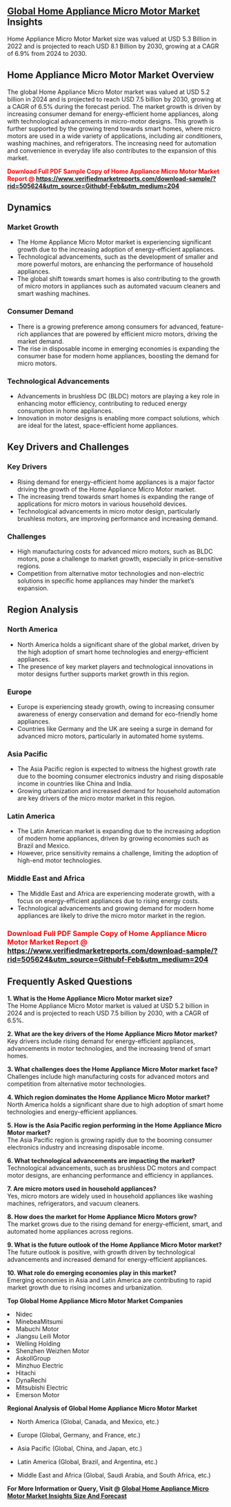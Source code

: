 <h2><a href="https://www.verifiedmarketreports.com/download-sample/?rid=505624&amp;utm_source=Githubf&amp;utm_medium=204" target="_blank">Global Home Appliance Micro Motor Market</a> Insights</h2><p>Home Appliance Micro Motor Market size was valued at USD 5.3 Billion in 2022 and is projected to reach USD 8.1 Billion by 2030, growing at a CAGR of 6.9% from 2024 to 2030.</p><p> <h2>Home Appliance Micro Motor Market Overview</h2> <p>The global Home Appliance Micro Motor market was valued at USD 5.2 billion in 2024 and is projected to reach USD 7.5 billion by 2030, growing at a CAGR of 6.5% during the forecast period. The market growth is driven by increasing consumer demand for energy-efficient home appliances, along with technological advancements in micro-motor designs. This growth is further supported by the growing trend towards smart homes, where micro motors are used in a wide variety of applications, including air conditioners, washing machines, and refrigerators. The increasing need for automation and convenience in everyday life also contributes to the expansion of this market.</p> <p><strong><p><span class=""><span style="color: #ff0000;"><strong>Download Full PDF Sample Copy of Home Appliance Micro Motor Market Report</strong> @ </span><a href="https://www.verifiedmarketreports.com/download-sample/?rid=505624&amp;utm_source=Githubf-Feb&amp;utm_medium=204" target="_blank">https://www.verifiedmarketreports.com/download-sample/?rid=505624&amp;utm_source=Githubf-Feb&amp;utm_medium=204</a></span></p></strong></p> <h2>Dynamics</h2> <h3>Market Growth</h3> <ul> <li>The Home Appliance Micro Motor market is experiencing significant growth due to the increasing adoption of energy-efficient appliances.</li> <li>Technological advancements, such as the development of smaller and more powerful motors, are enhancing the performance of household appliances.</li> <li>The global shift towards smart homes is also contributing to the growth of micro motors in appliances such as automated vacuum cleaners and smart washing machines.</li> </ul> <h3>Consumer Demand</h3> <ul> <li>There is a growing preference among consumers for advanced, feature-rich appliances that are powered by efficient micro motors, driving the market demand.</li> <li>The rise in disposable income in emerging economies is expanding the consumer base for modern home appliances, boosting the demand for micro motors.</li> </ul> <h3>Technological Advancements</h3> <ul> <li>Advancements in brushless DC (BLDC) motors are playing a key role in enhancing motor efficiency, contributing to reduced energy consumption in home appliances.</li> <li>Innovation in motor designs is enabling more compact solutions, which are ideal for the latest, space-efficient home appliances.</li> </ul> <h2>Key Drivers and Challenges</h2> <h3>Key Drivers</h3> <ul> <li>Rising demand for energy-efficient home appliances is a major factor driving the growth of the Home Appliance Micro Motor market.</li> <li>The increasing trend towards smart homes is expanding the range of applications for micro motors in various household devices.</li> <li>Technological advancements in micro motor design, particularly brushless motors, are improving performance and increasing demand.</li> </ul> <h3>Challenges</h3> <ul> <li>High manufacturing costs for advanced micro motors, such as BLDC motors, pose a challenge to market growth, especially in price-sensitive regions.</li> <li>Competition from alternative motor technologies and non-electric solutions in specific home appliances may hinder the market’s expansion.</li> </ul> <h2>Region Analysis</h2> <h3>North America</h3> <ul> <li>North America holds a significant share of the global market, driven by the high adoption of smart home technologies and energy-efficient appliances.</li> <li>The presence of key market players and technological innovations in motor designs further supports market growth in this region.</li> </ul> <h3>Europe</h3> <ul> <li>Europe is experiencing steady growth, owing to increasing consumer awareness of energy conservation and demand for eco-friendly home appliances.</li> <li>Countries like Germany and the UK are seeing a surge in demand for advanced micro motors, particularly in automated home systems.</li> </ul> <h3>Asia Pacific</h3> <ul> <li>The Asia Pacific region is expected to witness the highest growth rate due to the booming consumer electronics industry and rising disposable income in countries like China and India.</li> <li>Growing urbanization and increased demand for household automation are key drivers of the micro motor market in this region.</li> </ul> <h3>Latin America</h3> <ul> <li>The Latin American market is expanding due to the increasing adoption of modern home appliances, driven by growing economies such as Brazil and Mexico.</li> <li>However, price sensitivity remains a challenge, limiting the adoption of high-end motor technologies.</li> </ul> <h3>Middle East and Africa</h3> <ul> <li>The Middle East and Africa are experiencing moderate growth, with a focus on energy-efficient appliances due to rising energy costs.</li> <li>Technological advancements and growing demand for modern home appliances are likely to drive the micro motor market in the region.</li> </ul> <h3><p><span class=""><span style="color: #ff0000;"><strong>Download Full PDF Sample Copy of Home Appliance Micro Motor Market Report</strong> @ </span><a href="https://www.verifiedmarketreports.com/download-sample/?rid=505624&amp;utm_source=Githubf-Feb&amp;utm_medium=204" target="_blank">https://www.verifiedmarketreports.com/download-sample/?rid=505624&amp;utm_source=Githubf-Feb&amp;utm_medium=204</a></span></p></h3> <h2>Frequently Asked Questions</h2> <p><strong>1. What is the Home Appliance Micro Motor market size?</strong><br> The Home Appliance Micro Motor market is valued at USD 5.2 billion in 2024 and is projected to reach USD 7.5 billion by 2030, with a CAGR of 6.5%.</p> <p><strong>2. What are the key drivers of the Home Appliance Micro Motor market?</strong><br> Key drivers include rising demand for energy-efficient appliances, advancements in motor technologies, and the increasing trend of smart homes.</p> <p><strong>3. What challenges does the Home Appliance Micro Motor market face?</strong><br> Challenges include high manufacturing costs for advanced motors and competition from alternative motor technologies.</p> <p><strong>4. Which region dominates the Home Appliance Micro Motor market?</strong><br> North America holds a significant share due to high adoption of smart home technologies and energy-efficient appliances.</p> <p><strong>5. How is the Asia Pacific region performing in the Home Appliance Micro Motor market?</strong><br> The Asia Pacific region is growing rapidly due to the booming consumer electronics industry and increasing disposable income.</p> <p><strong>6. What technological advancements are impacting the market?</strong><br> Technological advancements, such as brushless DC motors and compact motor designs, are enhancing performance and efficiency in appliances.</p> <p><strong>7. Are micro motors used in household appliances?</strong><br> Yes, micro motors are widely used in household appliances like washing machines, refrigerators, and vacuum cleaners.</p> <p><strong>8. How does the market for Home Appliance Micro Motors grow?</strong><br> The market grows due to the rising demand for energy-efficient, smart, and automated home appliances across regions.</p> <p><strong>9. What is the future outlook of the Home Appliance Micro Motor market?</strong><br> The future outlook is positive, with growth driven by technological advancements and increased demand for energy-efficient appliances.</p> <p><strong>10. What role do emerging economies play in this market?</strong><br> Emerging economies in Asia and Latin America are contributing to rapid market growth due to rising incomes and urbanization.</p> </p><p><strong>Top Global Home Appliance Micro Motor Market Companies</strong></p><div data-test-id=""><p><li>Nidec</li><li> MinebeaMitsumi</li><li> Mabuchi Motor</li><li> Jiangsu Leili Motor</li><li> Welling Holding</li><li> Shenzhen Weizhen Motor</li><li> AskollGroup</li><li> Minzhuo Electric</li><li> Hitachi</li><li> DynaRechi</li><li> Mitsubishi Electric</li><li> Emerson Motor</li></p><div><strong>Regional Analysis of&nbsp;Global Home Appliance Micro Motor Market</strong></div><ul><li dir="ltr"><p dir="ltr">North America&nbsp;(Global, Canada, and Mexico, etc.)</p></li><li dir="ltr"><p dir="ltr">Europe (Global, Germany, and France, etc.)</p></li><li dir="ltr"><p dir="ltr">Asia Pacific&nbsp;(Global, China, and Japan, etc.)</p></li><li dir="ltr"><p dir="ltr">Latin America&nbsp;(Global, Brazil, and Argentina, etc.)</p></li><li dir="ltr">Middle East and Africa&nbsp;(Global, Saudi Arabia, and South Africa, etc.)</li></ul><p><strong>For More Information or Query, Visit @&nbsp;</strong><strong><a href="https://www.verifiedmarketreports.com/product/home-appliance-micro-motor-market/?utm_source=Githubf&amp;utm_medium=204" target="_blank">Global Home Appliance Micro Motor Market Insights Size And Forecast</a></strong></p></div>
